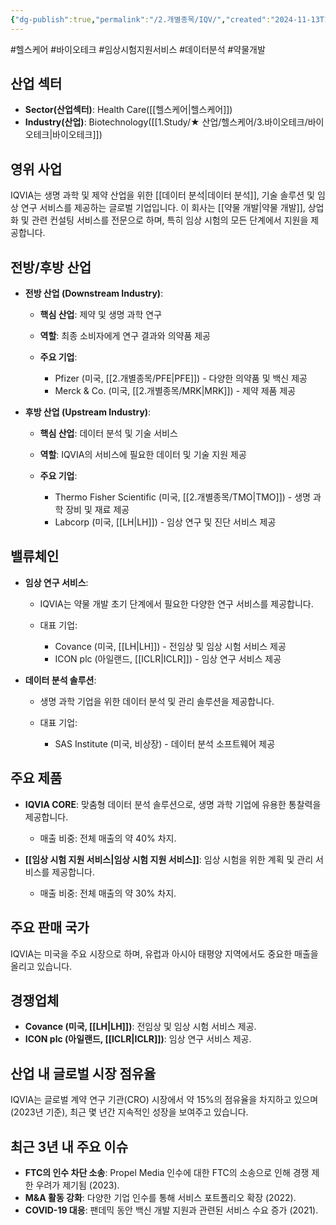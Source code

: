 ```yaml
---
{"dg-publish":true,"permalink":"/2.개별종목/IQV/","created":"2024-11-13T17:00:45.463+09:00","updated":"2025-07-29T21:37:04.777+09:00"}
---
```


#헬스케어 #바이오테크 #임상시험지원서비스 #데이터분석 #약물개발

## 산업 섹터

- **Sector(산업섹터)**: Health Care([[헬스케어\|헬스케어]])
- **Industry(산업)**: Biotechnology([[1.Study/★ 산업/헬스케어/3.바이오테크/바이오테크\|바이오테크]])

## 영위 사업

IQVIA는 생명 과학 및 제약 산업을 위한 [[데이터 분석\|데이터 분석]], 기술 솔루션 및 임상 연구 서비스를 제공하는 글로벌 기업입니다. 이 회사는 [[약물 개발\|약물 개발]], 상업화 및 관련 컨설팅 서비스를 전문으로 하며, 특히 임상 시험의 모든 단계에서 지원을 제공합니다.

## 전방/후방 산업

- **전방 산업 (Downstream Industry)**:
    
    - **핵심 산업**: 제약 및 생명 과학 연구
    - **역할**: 최종 소비자에게 연구 결과와 의약품 제공
    - **주요 기업**:
        
        - Pfizer (미국, [[2.개별종목/PFE\|PFE]]) - 다양한 의약품 및 백신 제공
        - Merck & Co. (미국, [[2.개별종목/MRK\|MRK]]) - 제약 제품 제공
        
    
- **후방 산업 (Upstream Industry)**:
    
    - **핵심 산업**: 데이터 분석 및 기술 서비스
    - **역할**: IQVIA의 서비스에 필요한 데이터 및 기술 지원 제공
    - **주요 기업**:
        
        - Thermo Fisher Scientific (미국, [[2.개별종목/TMO\|TMO]]) - 생명 과학 장비 및 재료 제공
        - Labcorp (미국, [[LH\|LH]]) - 임상 연구 및 진단 서비스 제공
        
    

## 밸류체인

- **임상 연구 서비스**:
    
    - IQVIA는 약물 개발 초기 단계에서 필요한 다양한 연구 서비스를 제공합니다.
    - 대표 기업:
        
        - Covance (미국, [[LH\|LH]]) - 전임상 및 임상 시험 서비스 제공
        - ICON plc (아일랜드, [[ICLR\|ICLR]]) - 임상 연구 서비스 제공
        
    
- **데이터 분석 솔루션**:
    
    - 생명 과학 기업을 위한 데이터 분석 및 관리 솔루션을 제공합니다.
    - 대표 기업:
        
        - SAS Institute (미국, 비상장) - 데이터 분석 소프트웨어 제공
        
    

## 주요 제품

- **IQVIA CORE**: 맞춤형 데이터 분석 솔루션으로, 생명 과학 기업에 유용한 통찰력을 제공합니다.
    
    - 매출 비중: 전체 매출의 약 40% 차지.
    
- **[[임상 시험 지원 서비스\|임상 시험 지원 서비스]]**: 임상 시험을 위한 계획 및 관리 서비스를 제공합니다.
    
    - 매출 비중: 전체 매출의 약 30% 차지.
    

## 주요 판매 국가

IQVIA는 미국을 주요 시장으로 하며, 유럽과 아시아 태평양 지역에서도 중요한 매출을 올리고 있습니다.

## 경쟁업체

- **Covance (미국, [[LH\|LH]])**: 전임상 및 임상 시험 서비스 제공.
- **ICON plc (아일랜드, [[ICLR\|ICLR]])**: 임상 연구 서비스 제공.

## 산업 내 글로벌 시장 점유율

IQVIA는 글로벌 계약 연구 기관(CRO) 시장에서 약 15%의 점유율을 차지하고 있으며(2023년 기준), 최근 몇 년간 지속적인 성장을 보여주고 있습니다.

## 최근 3년 내 주요 이슈

- **FTC의 인수 차단 소송**: Propel Media 인수에 대한 FTC의 소송으로 인해 경쟁 제한 우려가 제기됨 (2023).
- **M&A 활동 강화**: 다양한 기업 인수를 통해 서비스 포트폴리오 확장 (2022).
- **COVID-19 대응**: 팬데믹 동안 백신 개발 지원과 관련된 서비스 수요 증가 (2021).